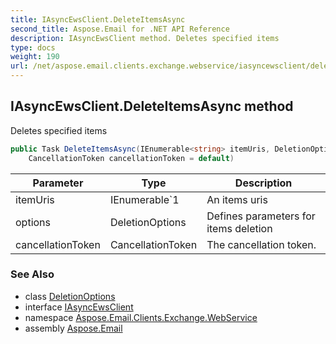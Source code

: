 ```yaml
---
title: IAsyncEwsClient.DeleteItemsAsync
second_title: Aspose.Email for .NET API Reference
description: IAsyncEwsClient method. Deletes specified items
type: docs
weight: 190
url: /net/aspose.email.clients.exchange.webservice/iasyncewsclient/deleteitemsasync/
---
```

## IAsyncEwsClient.DeleteItemsAsync method

Deletes specified items

```csharp
public Task DeleteItemsAsync(IEnumerable<string> itemUris, DeletionOptions options, 
    CancellationToken cancellationToken = default)
```

| Parameter | Type | Description |
| --- | --- | --- |
| itemUris | IEnumerable`1 | An items uris |
| options | DeletionOptions | Defines parameters for items deletion |
| cancellationToken | CancellationToken | The cancellation token. |

### See Also

* class [DeletionOptions](../../deletionoptions/)
* interface [IAsyncEwsClient](../)
* namespace [Aspose.Email.Clients.Exchange.WebService](../../iasyncewsclient/)
* assembly [Aspose.Email](../../../)


